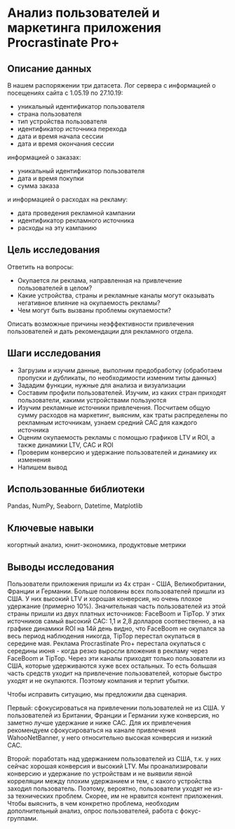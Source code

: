 # Анализ пользователей и маркетинга приложения Procrastinate Pro+

## Описание данных

В нашем распоряжении три датасета. Лог сервера с информацией о посещениях сайта с 1.05.19 по 27.10.19:

- уникальный идентификатор пользователя
- страна пользователя
- тип устройства пользователя
- идентификатор источника перехода
- дата и время начала сессии
- дата и время окончания сессии

информацией о заказах:

- уникальный идентификатор пользователя
- дата и время покупки
- сумма заказа

и информацией о расходах на рекламу:

- дата проведения рекламной кампании
- идентификатор рекламного источника
- расходы на эту кампанию


## Цель исследования

Ответить на вопросы:

- Окупается ли реклама, направленная на привлечение пользователей в целом?
- Какие устройства, страны и рекламные каналы могут оказывать негативное влияние на окупаемость рекламы?
- Чем могут быть вызваны проблемы окупаемости?

Описать возможные причины неэффективности привлечения пользователей и дать рекомендации для рекламного отдела.


## Шаги исследования

- Загрузим и изучим данные, выполним предобработку (обработаем пропуски и дубликаты, по необходимости изменим типы данных)
- Зададим функции, нужные для анализа и визуализации
- Составим профили пользователей. Изучим, из каких стран приходят пользователи, какими устройствами пользуются
- Изучим рекламные источники привлечения. Посчитаем общую сумму расходов на маркетинг, выясним, как траты распределены по рекламным источникам, узнаем средний CAC для каждого источника
- Оценим окупаемость рекламы c помощью графиков LTV и ROI, а также динамики LTV, CAC и ROI
- Проверим конверсию и удержание пользователей и динамику их изменения
- Напишем вывод

## Использованные библиотеки

Pandas, NumPy, Seaborn, Datetime, Matplotlib

## Ключевые навыки

когортный анализ, юнит-экономика, продуктовые метрики


## Выводы исследования

Пользователи приложения пришли из 4х стран - США, Великобритании, Франции и Германии. Больше половины всех пользователей пришли из США. У них высокий LTV и хорошая конверсия, но очень плохое удержание (примерно 10%). Значительная часть пользователей из этой страны пришли из двух платных источников: FaceBoom и TipTop. У этих источников самый высокий САС: 1,1 и 2,8 долларов соотвественно, а на графике динамики ROI на 14й день видно, что FaceBoom не окупался за весь период наблюдения никогда, TipTop перестал окупаться в середине мая. Реклама Procrastinate Pro+ перестала окупаться с середины июня - когда резко выросли вложения в рекламу через FaceBoom и TipTop. Через эти каналы приходят только пользователи из США, которые удерживаются хуже всех остальных. То есть большая часть средств уходит на привлечение пользователей, которые быстро уходят и не окупаются. Поэтому компания и терпит убытки.

Чтобы исправить ситуацию, мы предложили два сценария.

Первый: сфокусироваться на привлечении пользователей не из США. У пользователей из Британии, Франции и Германии хуже конверсия, но заметно лучше удержание и ниже САС. Для их привлечения рекомендуем сфокусироваться на канале привлечения WahooNetBanner, у него относительно высокая конверсия и низкий САС.

Второй: поработать над удержанием пользователей из США, т.к. у них сейчас хорошая конверсия и высокий LTV. Мы проанализировали конверсию и удержание по устройствам и не выявили явной корреляции между плохим удержанием и тем, с какого устройства заходил пользователь. Поэтому, вероятно, пользователи уходят не из-за технических проблем. Скорее, им не нравится контент приложения. Чтобы выяснить, в чем конкретно проблема, необходим дополнительный анализ, опрос пользователей, работа с фокус-группами.

